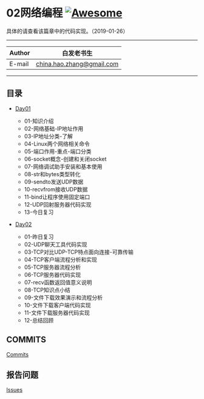 # 02网络编程 [![Awesome](https://cdn.rawgit.com/sindresorhus/awesome/d7305f38d29fed78fa85652e3a63e154dd8e8829/media/badge.svg)](https://github.com/sindresorhus/awesome)

具体的请查看该篇章中的代码实现。（2019-01-26）
****
	
|Author|白发老书生|
|---|---
|E-mail|china.hao.zhang@gmail.com

****


<h2 id="catalog">目录</h2>

* [Day01](#day01)
    * 01-知识介绍
    * 02-网络基础-IP地址作用
    * 03-IP地址分类-了解
    * 04-Linux两个网络相关命令
    * 05-端口作用-重点-端口分类
    * 06-socket概念-创建和关闭socket
    * 07-网络调试助手安装和基本使用
    * 08-str和bytes类型转化
    * 09-sendto发送UDP数据
    * 10-recvfrom接收UDP数据
    * 11-bind让程序使用固定端口
    * 12-UDP回射服务器代码实现
    * 13-今日复习

   
 * [Day02](#day02)
     * 01-昨日复习
     * 02-UDP聊天工具代码实现
     * 03-TCP对比UDP-TCP特点面向连接-可靠传输
     * 04-TCP客户端流程分析和实现
     * 05-TCP服务器流程分析
     * 06-TCP服务器代码实现
     * 07-recv函数返回值意义说明
     * 08-TCP知识点小结
     * 09-文件下载效果演示和流程分析
     * 10-文件下载客户端代码实现
     * 11-文件下载服务器代码实现
     * 12-总结回顾
  


## COMMITS

[Commits](https://github.com/HaoZhang95/PythonAndMachineLearning/commits/master)

## 报告问题

[Issues](https://github.com/HaoZhang95/PythonAndMachineLearning/issues)

